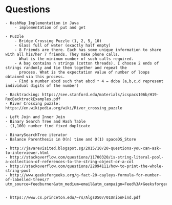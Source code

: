 # Questions
	- HashMap Implementation in Java 
 		- implementation of put and get

	- Puzzle 
		- Bridge Crossing Puzzle (1, 2, 5, 10) 
		- Glass full of water (exactly half empty)
		- 8 Friends are there. Each has some unique information to share with all his/her 7 friends. They make phone calls.  
		  What is the minimum number of such calls required.
		- A bag contains n strings (cotton threads). I choose 2 ends of strings randomly and tie them together and repeat the
		  process. What is the expectation value of number of loops obtained via this process.
		- Find a number abcd such that abcd * 4 = dcba (a,b,c,d represent individual digits of the number)

	- Backtracking: https://see.stanford.edu/materials/icspacs106b/H19-RecBacktrackExamples.pdf
	- River Crossing puzzle: https://en.wikipedia.org/wiki/River_crossing_puzzle

	- Left Join and Inner Join
	- Binary Search Tree and Hash Table
	- (1,100) number find fixed duplicate

	- BinarySearchTree iterator
	- Balance Parenthesis in O(n) time and O(1) spaceDS_Store

	- http://javarevisited.blogspot.sg/2015/10/20-questions-you-can-ask-to-interviewer.html
	- http://stackoverflow.com/questions/11700320/is-string-literal-pool-a-collection-of-references-to-the-string-object-or-a-col
	- http://stackoverflow.com/questions/22094111/how-to-print-the-whole-string-pool
	- http://www.geeksforgeeks.org/g-fact-20-cayleys-formula-for-number-of-labelled-trees/?utm_source=feedburner&utm_medium=email&utm_campaign=Feed%3A+Geeksforgeeks+%28GeeksforGeeks%29


	- https://www.cs.princeton.edu/~rs/AlgsDS07/01UnionFind.pdf




	
